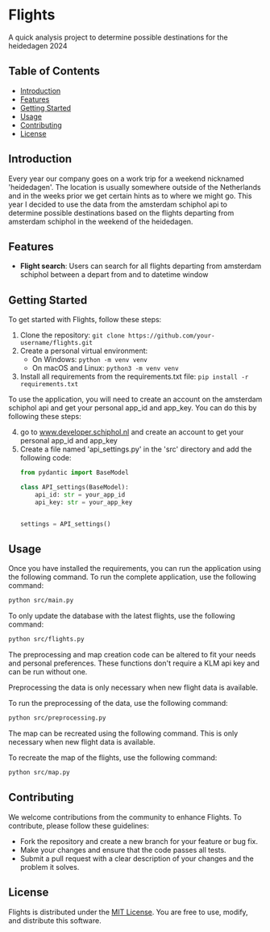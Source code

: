 # Flights

A quick analysis project to determine possible destinations for the heidedagen 2024

## Table of Contents

- [Introduction](#introduction)
- [Features](#features)
- [Getting Started](#getting-started)
- [Usage](#usage)
- [Contributing](#contributing)
- [License](#license)

## Introduction

Every year our company goes on a work trip for a weekend nicknamed 'heidedagen'. The location is usually somewhere outside of the Netherlands and in the weeks prior we get certain hints as to where we might go. This year I decided to use the data from the amsterdam schiphol api to determine possible destinations based on the flights departing from amsterdam schiphol in the weekend of the heidedagen.

## Features

- **Flight search**: Users can search for all flights departing from amsterdam schiphol between a depart from and to datetime window


## Getting Started

To get started with Flights, follow these steps:

1. Clone the repository: `git clone https://github.com/your-username/flights.git`
2. Create a personal virtual environment:
    - On Windows: `python -m venv venv`
    - On macOS and Linux: `python3 -m venv venv`
3. Install all requirements from the requirements.txt file:
    `pip install -r requirements.txt`

To use the application, you will need to create an account on the amsterdam schiphol api and get your personal app_id and app_key. You can do this by following these steps:

4. go to www.developer.schiphol.nl and create an account to get your personal app_id and app_key
5. Create a file named 'api_settings.py' in the 'src' directory and add the following code:
    ```python
    from pydantic import BaseModel

    class API_settings(BaseModel):
        api_id: str = your_app_id
        api_key: str = your_app_key


    settings = API_settings()

    ```
    

## Usage

Once you have installed the requirements, you can run the application using the following command.
To run the complete application, use the following command:
```bash
python src/main.py
```

To only update the database with the latest flights, use the following command:
```bash
python src/flights.py
```

The preprocessing and map creation code can be altered to fit your needs and personal preferences.
These functions don't require a KLM api key and can be run without one.

Preprocessing the data is only necessary when new flight data is available.

To run the preprocessing of the data, use the following command:
```bash
python src/preprocessing.py
```

The map can be recreated using the following command. This is only necessary when new flight data is available.

To recreate the map of the flights, use the following command:
```bash
python src/map.py
```

## Contributing

We welcome contributions from the community to enhance Flights. To contribute, please follow these guidelines:

- Fork the repository and create a new branch for your feature or bug fix.
- Make your changes and ensure that the code passes all tests.
- Submit a pull request with a clear description of your changes and the problem it solves.

## License

Flights is distributed under the [MIT License](https://opensource.org/licenses/MIT). You are free to use, modify, and distribute this software.
